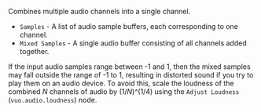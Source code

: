Combines multiple audio channels into a single channel.

- `Samples` - A list of audio sample buffers, each corresponding to one channel.
- `Mixed Samples` - A single audio buffer consisting of all channels added together.

If the input audio samples range between -1 and 1, then the mixed samples may fall outside the range of -1 to 1, resulting in distorted sound if you try to play them on an audio device. To avoid this, scale the loudness of the combined *N* channels of audio by (1/*N*)^(1/4) using the `Adjust Loudness` (`vuo.audio.loudness`) node.
